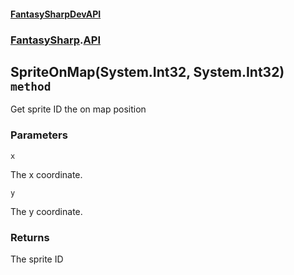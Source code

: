 #### [FantasySharpDevAPI](./FantasySharpDevAPI.md 'FantasySharpDevAPI')
### [FantasySharp](./FantasySharpDevAPI.md#FantasySharp 'FantasySharp').[API](./FantasySharp-API.md 'FantasySharp.API')
## SpriteOnMap(System.Int32, System.Int32) `method`
Get sprite ID the on map position
### Parameters

<a name='FantasySharp-API-SpriteOnMap(System-Int32-_System-Int32)-x'></a>
`x`

The x coordinate.

<a name='FantasySharp-API-SpriteOnMap(System-Int32-_System-Int32)-y'></a>
`y`

The y coordinate.
### Returns
The sprite ID
